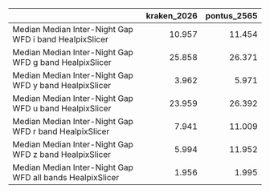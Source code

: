 |                                                           |   kraken_2026 |   pontus_2565 |
|:----------------------------------------------------------|--------------:|--------------:|
| Median Median Inter-Night Gap WFD i band HealpixSlicer    |        10.957 |        11.454 |
| Median Median Inter-Night Gap WFD g band HealpixSlicer    |        25.858 |        26.371 |
| Median Median Inter-Night Gap WFD y band HealpixSlicer    |         3.962 |         5.971 |
| Median Median Inter-Night Gap WFD u band HealpixSlicer    |        23.959 |        26.392 |
| Median Median Inter-Night Gap WFD r band HealpixSlicer    |         7.941 |        11.009 |
| Median Median Inter-Night Gap WFD z band HealpixSlicer    |         5.994 |        11.952 |
| Median Median Inter-Night Gap WFD all bands HealpixSlicer |         1.956 |         1.995 |
